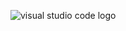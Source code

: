 <!-- loaded from web -->
![visual studio code logo](https://upload.wikimedia.org/wikipedia/commons/9/9a/Visual_Studio_Code_1.35_icon.svg)